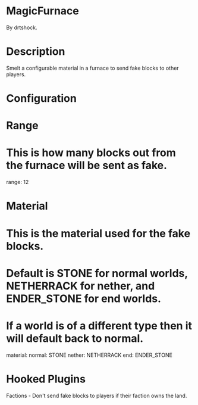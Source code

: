 MagicFurnace
=============

By drtshock.

Description
=====
Smelt a configurable material in a furnace to send fake blocks to other players. 

Configuration
=====
# Range
# This is how many blocks out from the furnace will be sent as fake.
range: 12


# Material
# This is the material used for the fake blocks.
# Default is STONE for normal worlds, NETHERRACK for nether, and ENDER_STONE for end worlds.
# If a world is of a different type then it will default back to normal.
material:
  normal: STONE
  nether: NETHERRACK
  end: ENDER_STONE
  
  
Hooked Plugins
====
Factions - Don't send fake blocks to players if their faction owns the land.
